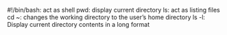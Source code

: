 #!/bin/bash: act as shell
pwd: display current directory
ls: act as listing files
cd ~: changes the working directory to the user’s home directory
ls -l: Display current directory contents in a long format
 
